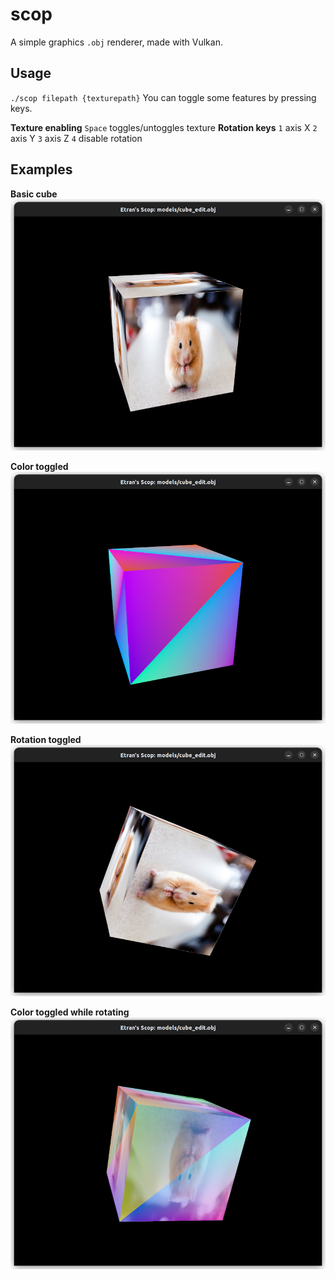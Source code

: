 # scop
A simple graphics `.obj` renderer, made with Vulkan.

## Usage
`./scop filepath {texturepath}`
You can toggle some features by pressing keys.

**Texture enabling**
`Space`	toggles/untoggles texture
**Rotation keys**
`1`	axis X
`2`	axis Y
`3`	axis Z
`4`	disable rotation

## Examples

**Basic cube**
![Basic cube, with texture](./resource/basic_cube.png)

**Color toggled**
![Basic cube, with color](./resource/basic_cube_color.png)

**Rotation toggled**
![Basic cube, with texture and rotating](./resource/basic_cube_rot.png)

**Color toggled while rotating**
![Basic cube, with color transition](./resource/basic_cube_rot_trans.png)